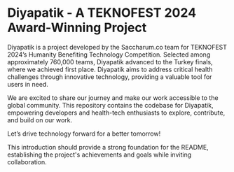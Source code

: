 # Diyapatik - A TEKNOFEST 2024 Award-Winning Project

Diyapatik is a project developed by the Saccharum.co team for TEKNOFEST 2024’s Humanity Benefiting Technology Competition. Selected among approximately 760,000 teams, Diyapatik advanced to the Turkey finals, where we achieved first place. Diyapatik aims to address critical health challenges through innovative technology, providing a valuable tool for users in need.

We are excited to share our journey and make our work accessible to the global community. This repository contains the codebase for Diyapatik, empowering developers and health-tech enthusiasts to explore, contribute, and build on our work.

Let’s drive technology forward for a better tomorrow!

This introduction should provide a strong foundation for the README, establishing the project's achievements and goals while inviting collaboration.
